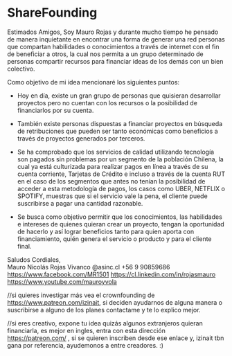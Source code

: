 # ShareFounding

Estimados Amigos, Soy Mauro Rojas y durante mucho tiempo he pensado de manera inquietante en encontrar una forma de generar una red personas que compartan habilidades o conocimientos a través de internet con el fin de beneficiar a otros, la cual nos permita a un grupo determinado de personas compartir recursos para financiar ideas de los demás con un bien colectivo.

Como objetivo de mi idea mencionaré los siguientes puntos:

-	Hoy en día, existe un gran grupo de personas que quisieran desarrollar proyectos pero no cuentan con los recursos o la posibilidad de financiarlos por su cuenta.

-	También existe personas dispuestas a financiar proyectos en búsqueda de retribuciones que pueden ser tanto económicas como beneficios a través de proyectos generados por terceros.

-	Se ha comprobado que los servicios de calidad utilizando tecnología son pagados sin problemas por un segmento de la población Chilena, la cual ya está culturizada para realizar pagos en línea a través de su cuenta corriente, Tarjetas de Crédito e incluso a través de la cuenta RUT en el caso de los segmentos que antes no tenían la posibilidad de acceder a esta metodología de pagos, los casos como UBER, NETFLIX o SPOTIFY, muestras que si el servicio vale la pena, el cliente puede suscribirse a pagar una cantidad razonable.

-	Se busca como objetivo permitir que los conocimientos, las habilidades e intereses de quienes quieran crear un proyecto, tengan la oportunidad de hacerlo y así lograr beneficios tanto para quien aporta con financiamiento, quién genera el servicio o producto y para el cliente final.  



Saludos Cordiales,  
Mauro Nicolás Rojas Vivanco 
@asinc.cl 
+56 9 90859686 
https://www.facebook.com/MR1501 
https://cl.linkedin.com/in/rojasmauro 
https://www.youtube.com/mauroyvola     

//si quieres investigar más vea el crownfounding de https://www.patreon.com/izinait,  si deciden ayudarnos de alguna manera o suscribirse a alguno de los planes contactame y te lo explico mejor.  

//si eres creativo, expone tu idea quizás algunos extranjeros quieran financiarla, es mejor en ingles, entra con esta dirección  https://patreon.com/ , si se quieren inscriben desde ese enlace y, izinait tbn gana por referencia, ayudemonos a entre creadores. :)   
